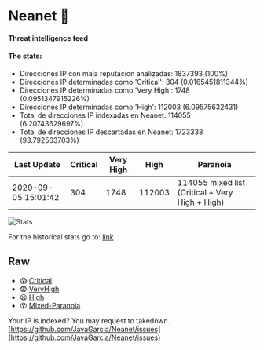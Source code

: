 # Neanet :hocho:
#### Threat intelligence feed
#### The stats:

- Direcciones IP con mala reputacion analizadas: 1837393 (100%)
- Direcciones IP determinadas como 'Critical':  304 (0.0165451811344%)
- Direcciones IP determinadas como 'Very High':  1748 (0.0951347915226%)
- Direcciones IP determinadas como 'High':  112003 (6.09575632431)
- Total de direcciones IP indexadas en Neanet:  114055 (6.20743629697%)
- Total de direcciones IP descartadas en Neanet:  1723338 (93.792563703%)

| Last Update | Critical | Very High | High | Paranoia |
| --- | --- | --- | --- | --- |
| 2020-09-05 15:01:42 | 304 | 1748 | 112003 | 114055 mixed list (Critical + Very High + High)|

![Stats](https://docs.google.com/spreadsheets/d/e/2PACX-1vSnaNMIXVabIpDJjufMlzH7poXnshF3mgd8Is1g9ytUEzVsP5my4Trn8f-xkoLLQ38xpL3HtmUexLo6/pubchart?oid=501124687&format=image)

For the historical stats go to: [link](/stats.csv)
## Raw
- :scream: [Critical](https://raw.githubusercontent.com/JavaGarcia/Neanet/master/blacklists/neanet_critical.txt)
- :fearful: [VeryHigh](https://raw.githubusercontent.com/JavaGarcia/Neanet/master/blacklists/neanet_veryHigh.txtt)
- :frowning: [High](https://raw.githubusercontent.com/JavaGarcia/Neanet/master/blacklists/neanet_high.txt)
- :dizzy_face: [Mixed-Paranoia](https://raw.githubusercontent.com/JavaGarcia/Neanet/master/blacklists/neanet_all.txt)


Your IP is indexed? You may request to takedown. [https://github.com/JavaGarcia/Neanet/issues](https://github.com/JavaGarcia/Neanet/issues)
























































































































































































































































































































































































































































































































































































